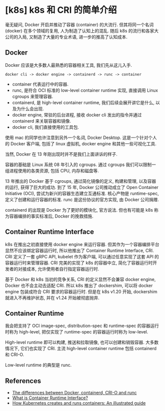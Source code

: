 # [k8s] k8s 和 CRI 的简单介绍

毫无疑问, Docker 开启并推动了容器 (container) 的大流行.
但其将同一个名词 (docker) 在多个领域的复用, 人为制造了认知上的混乱.
随后 k8s 的流行和各家大公司的入局, 又制造了大量的专业术语, 进一步的推高了认知成本.

## Docker
Docker 应该是大多数人最熟悉的容器相关工具, 我们先从这儿入手.

``docker cli -> docker engine -> containerd -> runc -> container``

- container 代表运行中的容器.
- runc, 是符合 OCI 标准的 low-level container runtime 实现, 直接调用 Linux cgroups 来管理容器.
- containerd, 是 high-level container runtime, 我们后续会展开讲它是什么, 以及为什么会出现.
- docker engine, 常驻的后台进程, 接收 docker cli 发出的指令并通过 containerd 来关联容器和镜像.
- docker cli, 我们直接使用的工具包.

使用 mac 的同学也许注意到另外一个名词, Docker Desktop.
这是一个针对个人的 Docker 客户端, 包括了 linux 虚拟机, docker engine 和其他一些可视化工具.

当然, Docker 在 13 年刚出现时并不是我们上面讲诉的样子.

容器的基础是 Linux 系统 08 年引入的 cgroups.
通过 cgroups 我们可以限制一组进程使用的各类资源, 包括 CPU, 内存和磁盘等.

13 年推出的 Docker 基于 cgroups, 通过简化镜像的定义, 构建和管理, 以及容器的运行, 获得了巨大的成功.
到了 15 年, Docker 公司推动成立了 Open Container Initiative (OCI),
尝试为新兴的容器生态建立互通标准. 核心产物是 runtime-spec, 定义了创建和运行容器的标准.
runc 是这份协议的官方实现, 由 Docker 公司捐赠.

containerd 的出现是 Docker 为了更好的模块化, 官方说法.
但也有可能是 k8s 称为容器编排的事实标准后, Docker 的挽救措施.

## Container Runtime Interface
k8s 在推出之初直接使用 docker engine 来运行容器.
但其作为一个容器编排平台显然不应该绑定容器运行时, 所以他推出了 Container Runtime Interface, CRI.
CRI 定义了一套 gRPC API, kubelet 作为客户端, 可以通过任意实现了这套 API 的容器运行时来管理容器.
CRI 完美的实现了 k8s 的容器中立, 简化了容器运行时开发者的对接成本, 允许使用者自行指定容器运行时.

基于 Docker 和 k8s 当初的竞争关系, CRI 的定义显然不会兼容 docker engine, Docker 也不会主动去适配 CRI.
所以 k8s 推出了 dockershim, 可以将 docker engine 包装成符合 CRI 要求的容器运行时.
但是在 k8s v1.20 开始, dockershim 就进入不再维护状态, 并在 v1.24 开始被彻底抛弃.

## Container Runtime
我会把支持了 OCI image-spec, distribution-spec 和 runtime-spec 的容器运行时称为 high-level,
把仅实现了 runtime-spec 的容器运行时称为 low-level.

High-level runtime 即可以构建, 推送和拉取镜像, 也可以创建和销毁容器.
大多数情况下, 它们也实现了 CRI.
主流 high-level container runtime 包括 containerd 和 CRI-O.

Low-level runtime 的典型是 runc.


## References
- [The differences between Docker, containerd, CRI-O and runc](https://www.tutorialworks.com/difference-docker-containerd-runc-crio-oci/)
- [What is Container Runtime Interface?](https://www.aquasec.com/cloud-native-academy/container-security/container-runtime-interface/#Which-Container-Runtime-Engines-Support-CRI?)
- [How Kubernetes creates and runs containers: An illustrated guide](https://www.redhat.com/architect/how-kubernetes-creates-runs-containers)
